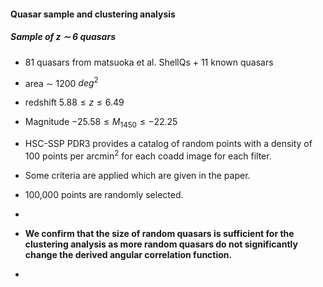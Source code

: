 #### Quasar sample and clustering analysis
##### Sample of z $\sim$ 6 quasars
- 81 quasars from matsuoka et al. ShellQs + 11 known quasars
- area $\sim$ 1200 $deg^2$
- redshift $5.88 \leq z \leq 6.49$
- Magnitude $-25.58 \leq M_{1450} \leq -22.25$

- HSC-SSP PDR3 provides a catalog of random points with a density of 100 points per arcmin$^2$ for each coadd image for each filter.
- Some criteria are applied which are given in the paper.
- 100,000 points are randomly selected.
- 

- **We confirm that the size of random quasars is sufficient for the clustering analysis as more random quasars do not significantly change the derived angular correlation function.**

- 